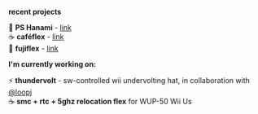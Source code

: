 **recent projects**

🔶 **PS Hanami** - [link](https://news.google.com/search?q=ps%20hanami) <br>
☕ **caféflex** - [link](https://github.com/mackieks/cafeFlex) <br>
🗻 **fujiflex** - [link](https://github.com/mackieks/fujiflex)

**I'm currently working on:**

⚡ **thundervolt** - sw-controlled wii undervolting hat, in collaboration with [@loopj](https://github.com/loopj) <br>
☕ **smc + rtc + 5ghz relocation flex** for WUP-50 Wii Us
